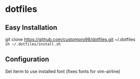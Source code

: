 # dotfiles

## Easy Installation
git clone https://github.com/custompro98/dotfiles.git ~/.dotfiles  
`sh ~/.dotfiles/install.sh`  

## Configuration
Set iterm to use installed font (fixes fonts for vim-airline)
